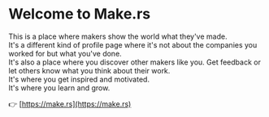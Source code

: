 # Welcome to Make.rs

This is a place where makers show the world what they've made.  
It's a different kind of profile page where it's not about the companies you worked for but what you've done.  
It's also a place where you discover other makers like you. Get feedback or let others know what you think about their work.  
It's where you get inspired and motivated.  
It's where you learn and grow.  

👉 [https://make.rs](https://make.rs)
